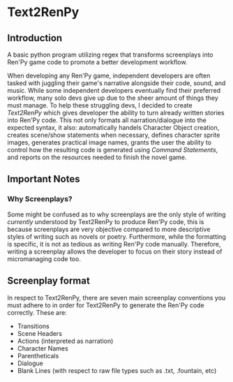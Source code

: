 # Text2RenPy
## Introduction
A basic python program utilizing regex that transforms screenplays into Ren'Py game code to promote a better development workflow.

When developing any Ren'Py game, independent developers are often tasked with juggling their game's narrative alongside their code, sound, and music. While some independent developers eventually find their preferred workflow, many solo devs give up due to the sheer amount of things they must manage. To help these struggling devs, I decided to create _Text2RenPy_ which gives developer the ability to turn already written stories into Ren'Py code. This not only formats all narration/dialogue into the expected syntax, it also: automatically handels Character Object creation, creates scene/show statements when necessary, defines character sprite images, generates practical image names, grants the user the ability to control how the resulting code is generated using *Command Statements*, and reports on the resources needed to finish the novel game.

## Important Notes
### Why Screenplays?
Some might be confused as to why screenplays are the only style of writing _currently_ understood by Text2RenPy to produce Ren'Py code, this is because screenplays are very objective compared to more descriptive styles of writing such as novels or poetry. Furthermore, while the formatting is specific, it is not as tedious as writing Ren'Py code manually. Therefore, writing a screenplay allows the developer to focus on their story instead of micromanaging code too.

## Screenplay format
In respect to Text2RenPy, there are seven main screenplay conventions you must adhere to in order for Text2RenPy to generate the Ren'Py code correctly. 
These are:
* Transitions
* Scene Headers
* Actions (interpreted as narration)
* Character Names
* Parentheticals
* Dialogue
* Blank Lines (with respect to raw file types such as .txt, .fountain, etc)